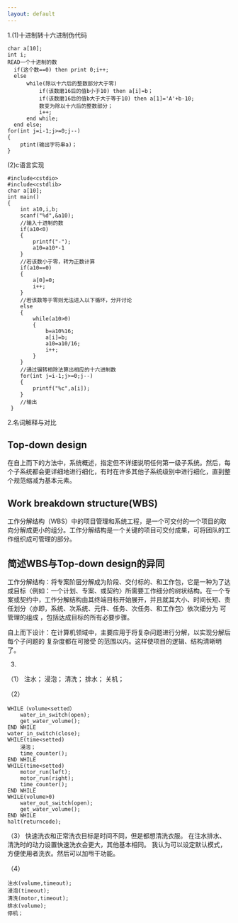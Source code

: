 ```yaml
---
layout: default
---
```

1.(1)十进制转十六进制伪代码
```
char a[10];
int i;
READ一个十进制的数
  if(这个数==0) then print 0;i++;
  else
      while(除以十六后的整数部分大于零)
          if(该数磨16后的值b小于10) then a[i]=b；
          if(该数磨16后的值b大于大于等于10) then a[1]='A'+b-10;
          数变为除以十六后的整数部分；
          i++;
      end while;
  end else;
for(int j=i-1;j>=0;j--)
{
    ptint(输出字符串a)；
}
```
(2)c语言实现
```
#include<cstdio>
#include<cstdlib>
char a[10];
int main()
{
	int a10,i,b;
	scanf("%d",&a10);
    //输入十进制的数
    if(a10<0) 
    {
        printf("-");
        a10=a10*-1
    }
    //若该数小于零，转为正数计算
	if(a10==0)
	{
		a[0]=0;
		i++;
	}
    //若该数等于零则无法进入以下循环，分开讨论
	else
	{
		while(a10>0)
		{
			b=a10%16;
			a[i]=b;
			a10=a10/16;
			i++;
		}
	}
    //通过辗转相除法算出相应的十六进制数
	for(int j=i-1;j>=0;j--)
	{
		printf("%c",a[i]);
	}
    //输出
 } 
```
2.名词解释与对比
## Top-down design
在自上而下的方法中，系统概述，指定但不详细说明任何第一级子系统。然后，每个子系统都会更详细地进行细化，有时在许多其他子系统级别中进行细化，直到整个规范缩减为基本元素。
## Work breakdown structure(WBS)
工作分解结构（WBS）中的项目管理和系统工程，是一个可交付的一个项目的取向分解成更小的组分。工作分解结构是一个关键的项目可交付成果，可将团队的工作组织成可管理的部分。
## 简述WBS与Top-down design的异同
工作分解结构：将专案阶层分解成为阶段、交付标的、和工作包，它是一种为了达成目标〈例如：一个计划、专案、或契约〉所需要工作细分的树状结构。在一个专案或契约中，工作分解结构由其终端目标开始展开，并且就其大小、时间长短、责任划分〈亦即，系统、次系统、元件、任务、次任务、和工作包〉依次细分为 可管理的组成 ，包括达成目标的所有必要步骤。

自上而下设计：在计算机领域中，主要应用于将复杂问题进行分解，以实现分解后每个子问题的 复杂度都在可接受 的范围以内。这样使项目的逻辑、结构清晰明了。

3.
（1）
注水；
浸泡；
清洗；
排水；
关机；

（2）
```
WHILE（volume<setted）
    water_in_switch(open);
    get_water_volume();
END WHILE
water_in_switch(close);
WHILE(time<setted)
    浸泡；
    time_counter();
END WHILE
WHILE(time<setted)
    motor_run(left);
    motor_run(right);
    time_counter();
END WHILE
WHILE(volume>0)
    water_out_switch(open);
    get_water_volume();
END WHILE
halt(returncode);
```
（3）
快速洗衣和正常洗衣目标是时间不同，但是都想清洗衣服。
在注水排水、清洗时的动力设置快速洗衣会更大，其他基本相同。
我认为可以设定默认模式，方便使用者洗衣。然后可以加甩干功能。

（4）
```
注水(volume,timeout);
浸泡(timeout);
清洗(motor,timeout);
排水(volume);
停机；
```